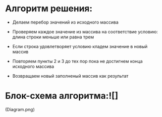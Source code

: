 # Алгоритм решения:

* Делаем перебор значений из исходного массива

* Проверяем каждое значение из массива на соответствие условию: длина строки меньше или равна трем

* Если строка удовлетворяет условию кладем значение в новый массив

* Повторяем пункты 2 и 3 до тех пор пока не достигнем конца исходного массива

* Возвращаем новый заполненый массив как результат

# Блок-схема алгоритма:![]
(Diagram.png) 
